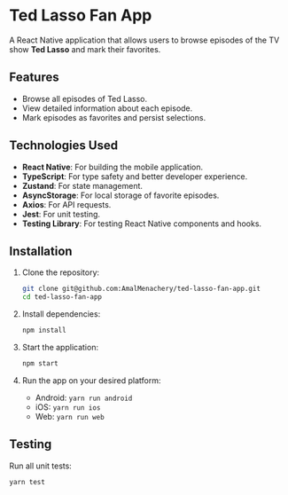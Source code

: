 # Ted Lasso Fan App

A React Native application that allows users to browse episodes of the TV show **Ted Lasso** and mark their favorites.

## Features

- Browse all episodes of Ted Lasso.
- View detailed information about each episode.
- Mark episodes as favorites and persist selections.

## Technologies Used

- **React Native**: For building the mobile application.
- **TypeScript**: For type safety and better developer experience.
- **Zustand**: For state management.
- **AsyncStorage**: For local storage of favorite episodes.
- **Axios**: For API requests.
- **Jest**: For unit testing.
- **Testing Library**: For testing React Native components and hooks.

## Installation

1. Clone the repository:

   ```bash
   git clone git@github.com:AmalMenachery/ted-lasso-fan-app.git
   cd ted-lasso-fan-app
   ```

2. Install dependencies:

   ```bash
   npm install
   ```

3. Start the application:

   ```bash
   npm start
   ```

5. Run the app on your desired platform:

   - Android: `yarn run android`
   - iOS: `yarn run ios`
   - Web: `yarn run web`

## Testing

Run all unit tests:

```bash
yarn test
```

